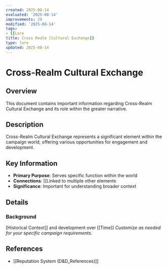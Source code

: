 ```yaml
---
created: 2025-08-14
evaluated: '2025-08-14'
improvements: 20
modified: '2025-08-14'
tags:
- [[Lore
title: Cross Realm [Cultural Exchange]]
type: lore
updated: 2025-08-14
---
```


# Cross-Realm Cultural Exchange

## Overview
This document contains important information regarding Cross-Realm Cultural Exchange and its role within the greater narrative.

## Description
Cross-Realm Cultural Exchange represents a significant element within the campaign world, offering various opportunities for engagement and development.

## Key Information
- **Primary Purpose**: Serves specific function within the world
- **Connections**: [[Linked to multiple other elements
- **Significance**: Important for understanding broader context

## Details
### Background
[Historical Context]] and development over [[Time]]
*Customize as needed for your specific campaign requirements.*

## References

- [[Reputation System (D&D_References)]]
